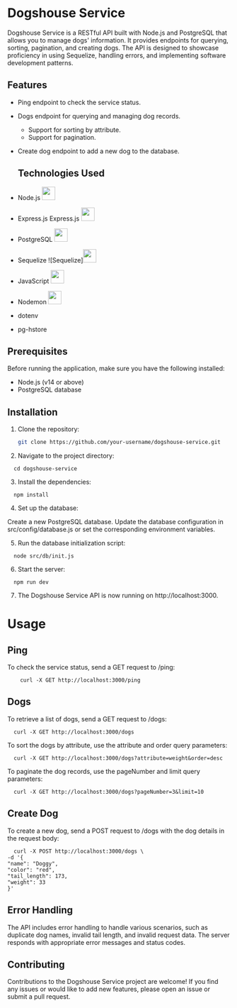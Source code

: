 # Dogshouse Service

Dogshouse Service is a RESTful API built with Node.js and PostgreSQL that allows you to manage dogs' information. It provides endpoints for querying, sorting, pagination, and creating dogs. The API is designed to showcase proficiency in using Sequelize, handling errors, and implementing software development patterns.

## Features

- Ping endpoint to check the service status.
- Dogs endpoint for querying and managing dog records.
  - Support for sorting by attribute.
  - Support for pagination.
- Create dog endpoint to add a new dog to the database.

  ## Technologies Used

- Node.js <img src="https://github.com/Sveta-Kryukova/codebridge-task/assets/116656921/9495a727-0f24-4bb2-b4d1-2033194717b0" width="30" height="30">
- Express.js Express.js <img src="https://github.com/Sveta-Kryukova/codebridge-task/assets/116656921/bea04620-f904-4be0-aad8-bb1103a0e0ef" width="30" height="30">

- PostgreSQL <img src="https://github.com/Sveta-Kryukova/codebridge-task/assets/116656921/30d8990d-ea76-4a0f-9f9b-3e9b287ef690" width="30" height="30">
- Sequelize ![Sequelize]<img src="https://github.com/Sveta-Kryukova/codebridge-task/assets/116656921/83726249-d082-4e1f-aa89-73e8eea0c96e" width="30" height="30">
- JavaScript <img src="https://github.com/Sveta-Kryukova/codebridge-task/assets/116656921/71bfc17c-6cf3-400e-a1f1-d882e475bf2b" width="30" height="30">
- Nodemon <img src="https://github.com/Sveta-Kryukova/codebridge-task/assets/116656921/302b1fff-c8cd-42fa-ba68-871aaca03ff8" width="30" height="30">
- dotenv
- pg-hstore

## Prerequisites

Before running the application, make sure you have the following installed:

- Node.js (v14 or above)
- PostgreSQL database

## Installation

1. Clone the repository:

   ```bash
   git clone https://github.com/your-username/dogshouse-service.git

2. Navigate to the project directory:

  ```
    cd dogshouse-service
  ```
    
3. Install the dependencies:

  ```
    npm install
  ```
    
4. Set up the database:

Create a new PostgreSQL database.
Update the database configuration in src/config/database.js or set the corresponding environment variables.

5. Run the database initialization script:

  ```
    node src/db/init.js
  ```
    
6. Start the server:

  ```
    npm run dev
  ```
    
7. The Dogshouse Service API is now running on http://localhost:3000.

# Usage

## Ping

To check the service status, send a GET request to /ping:

```
    curl -X GET http://localhost:3000/ping
```
    
## Dogs

To retrieve a list of dogs, send a GET request to /dogs:

  ```
    curl -X GET http://localhost:3000/dogs
  ```
    
To sort the dogs by attribute, use the attribute and order query parameters:

  ```
    curl -X GET http://localhost:3000/dogs?attribute=weight&order=desc
 ```

To paginate the dog records, use the pageNumber and limit query parameters:

  ```
    curl -X GET http://localhost:3000/dogs?pageNumber=3&limit=10
  ```

## Create Dog

To create a new dog, send a POST request to /dogs with the dog details in the request body:

  ```
    curl -X POST http://localhost:3000/dogs \
-d '{
  "name": "Doggy",
  "color": "red",
  "tail_length": 173,
  "weight": 33
}'
  ```

## Error Handling
The API includes error handling to handle various scenarios, such as duplicate dog names, invalid tail length, and invalid request data. The server responds with appropriate error messages and status codes.

## Contributing
Contributions to the Dogshouse Service project are welcome! If you find any issues or would like to add new features, please open an issue or submit a pull request.




